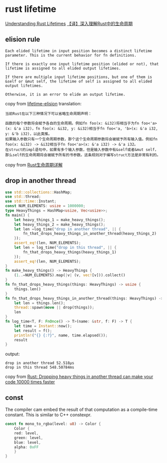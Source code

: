 # rust lifetime

[Understanding Rust Lifetimes](https://medium.com/nearprotocol/understanding-rust-lifetimes-e813bcd405fa)
[【译】深入理解Rust中的生命周期](https://mp.weixin.qq.com/s/PdM1Q6eLWie5opfzjXavRg)

## elision rule

```
Each elided lifetime in input position becomes a distinct lifetime parameter. This is the current behavior for fn definitions.

If there is exactly one input lifetime position (elided or not), that lifetime is assigned to all elided output lifetimes.

If there are multiple input lifetime positions, but one of them is &self or &mut self, the lifetime of self is assigned to all elided output lifetimes.

Otherwise, it is an error to elide an output lifetime.
```
copy from [lifetime-elision](https://rust-lang.github.io/rfcs/0141-lifetime-elision.html)
translation:

```
当前Rust在以下三种情况下可以省略生命周期声明：

函数的每个参数将会赋予各自的生命周期。例如fn foo(x: &i32)将相当于为fn foo<'a>(x: &'a i32)，fn foo(x: &i32, y: &i32)相当于fn foo<'a, 'b>(x: &'a i32, y: &'b i32)，以此类推。
如果输入参数只有一个生命周期参数，那个这个生命周期参数将会被赋予所有输入值。例如fn foo(x: &i32) -> &i32相当于fn foo<'a>(x: &'a i32) -> &'a i32。
在struct的impl语句中，如果有多个输入参数，但是输入参数中有&self或者&mut self，那么self的生命周期将会被赋予所有的书参数。这条规则对于编写struct方法是非常有利的。

```
copy from [Rust生命周期详解](https://zhuanlan.zhihu.com/p/93193353)

## drop in another thread

``` rust
use std::collections::HashMap;
use std::thread;
use std::time::Instant;
const NUM_ELEMENTS: usize = 1000000;
type HeavyThings = HashMap<usize, Vec<usize>>;
fn main() {
    let heavy_things_1 = make_heavy_things();
    let heavy_things_2 = make_heavy_things();
    let len =log_time("drop in another thread", || {
        fn_that_drops_heavy_things_in_another_thread(heavy_things_2)
    });
    assert_eq!(len, NUM_ELEMENTS);
    let len = log_time("drop in this thread", || {
        fn_that_drops_heavy_things(heavy_things_1)
    });
    assert_eq!(len, NUM_ELEMENTS);
}
fn make_heavy_things() -> HeavyThings {
    (1..=NUM_ELEMENTS).map(|v| (v, vec![v])).collect()
}
fn fn_that_drops_heavy_things(things: HeavyThings) -> usize {
    things.len()
}
fn fn_that_drops_heavy_things_in_another_thread(things: HeavyThings) -> usize {
    let len = things.len();
    thread::spawn(move || drop(things));
    len
}
fn log_time<T, F: FnOnce() -> T>(name: &str, f: F) -> T {
    let time = Instant::now();
    let result = f();
    println!("{} {:?}", name, time.elapsed());
    result
}
```
output:

```
drop in another thread 52.518µs
drop in this thread 548.50784ms
```
copy from [Rust: Dropping heavy things in another thread can make your code 10000 times faster](https://abramov.io/rust-dropping-things-in-another-thread/)

## const
The compiler cam embed the result of that computation as a compile-time constant. This is similar to C++ constexpr.
``` rust
const fn mono_to_rgba(level: u8) -> Color {
    Color {
    red: level,
    green: level,
    blue: level,
    alpha: 0xFF
    }
}
```
